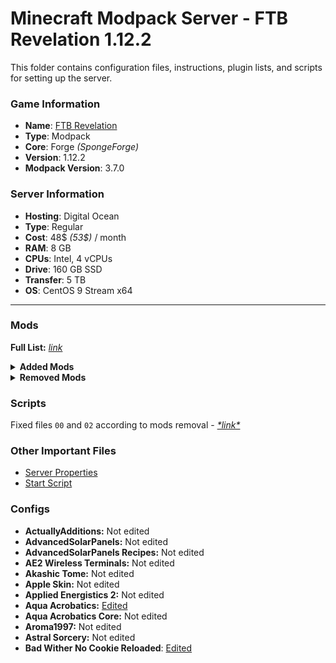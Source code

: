 # Minecraft Modpack Server - FTB Revelation 1.12.2

This folder contains configuration files, instructions, plugin lists, and scripts for setting up the server.

### Game Information
- **Name**: [FTB Revelation](https://feed-the-beast.com/modpacks/35-ftb-revelation)
- **Type**: Modpack
- **Core**: Forge *(SpongeForge)*
- **Version**: 1.12.2
- **Modpack Version**: 3.7.0

### Server Information
- **Hosting**: Digital Ocean 
- **Type**: Regular 
- **Cost**: 48$ *(53$)* / month 
- **RAM**: 8 GB
- **CPUs**: Intel, 4 vCPUs
- **Drive**: 160 GB SSD  
- **Transfer**: 5 TB 
- **OS**: CentOS 9 Stream x64 

---

### Mods

**Full List:** [*link*](https://feed-the-beast.com/modpacks/35-ftb-revelation?tab=mods)

<details>

<summary><b>Added Mods</b></summary>
  
| **Title** | **Version** |
| --------- | ----------- |
| [Aqua Acrobatics](https://www.curseforge.com/minecraft/mc-mods/aqua-acrobatics) | 1.15.4 |
| [Extra Cells 2](https://www.curseforge.com/minecraft/mc-mods/extra-cells-2-samlam140330s-fork) | 2.6.7 |
| [Thaumic Bases](https://www.curseforge.com/minecraft/mc-mods/thaumic-bases-unofficial) | 3.6.020.1 |
| [Thaumic Energistics](https://www.curseforge.com/minecraft/mc-mods/thaumic-energistics) | 2.2.4 |

</details>

<details>
<summary><b>Removed Mods</b></summary>
  
- [ArchitectureCraft](https://www.curseforge.com/minecraft/mc-mods/architecturecraft-tridev)
- [Blockcraftery](https://www.curseforge.com/minecraft/mc-mods/blockcraftery)
- [CCTweaks](https://www.curseforge.com/minecraft/mc-mods/cctweaks)
- [Computronics](.)
- [Flat Colored Blocks](https://www.curseforge.com/minecraft/mc-mods/flat-colored-blocks-forge)
- [LetsEncryptCraft](https://www.curseforge.com/minecraft/mc-mods/letsencryptcraft)
- [Long Fall Boot](https://www.curseforge.com/minecraft/mc-mods/long-fall-boots)
- [MineTogether](https://www.curseforge.com/minecraft/mc-mods/creeperhost-minetogether)
- [Plethora Peripherals](https://www.curseforge.com/minecraft/mc-mods/plethora-peripherals)
- [Snad](https://www.curseforge.com/minecraft/mc-mods/snad)
- [Steve's Carts Reborn](https://www.curseforge.com/minecraft/mc-mods/steves-carts-reborn)
- [The Lost Cities](https://www.curseforge.com/minecraft/mc-mods/the-lost-cities)
- [ThutCore](https://www.curseforge.com/minecraft/mc-mods/thutcore)
- [Thut's Elevators](https://www.curseforge.com/minecraft/mc-mods/thuts-elevators)
- [Translocators](https://www.curseforge.com/minecraft/mc-mods/translocators)
- [Woot](https://www.curseforge.com/minecraft/mc-mods/woot)
- [xNICEx](https://www.curseforge.com/minecraft/mc-mods/xnicex)
  
</details>

### Scripts

Fixed files `00` and `02` according to mods removal - *[\*link\*](./scripts/)*

### Other Important Files
- [Server Properties](./server.properties)
- [Start Script](./start.sh)

### Configs
- **ActuallyAdditions:** Not edited
- **AdvancedSolarPanels:** Not edited
- **AdvancedSolarPanels Recipes:** Not edited
- **AE2 Wireless Terminals:** Not edited
- **Akashic Tome:** Not edited
- **Apple Skin:** Not edited
- **Applied Energistics 2:** Not edited
- **Aqua Acrobatics:** [Edited](./config/aquaacrobatics.cfg)
- **Aqua Acrobatics Core:** Not edited
- **Aroma1997:** Not edited
- **Astral Sorcery:** Not edited
- **Bad Wither No Cookie Reloaded**: [Edited](./config/badwithernocookiereloaded.cfg)